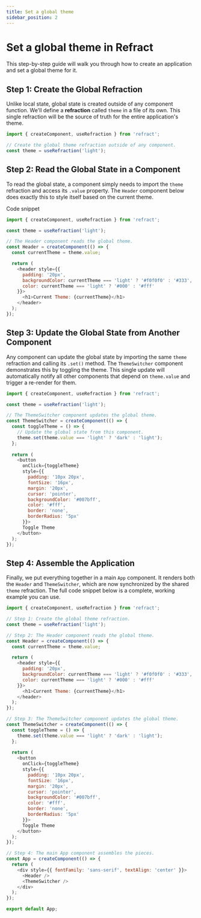 ```yaml
---
title: Set a global theme
sidebar_position: 2
---
```


# Set a global theme in Refract

This step-by-step guide will walk you through how to create an application and set a global theme for it.

## Step 1: Create the Global Refraction

Unlike local state, global state is created outside of any component function. We'll define a **refraction** called `theme` in a file of its own. This single refraction will be the source of truth for the entire application's theme.

```js
import { createComponent, useRefraction } from 'refract';

// Create the global theme refraction outside of any component.
const theme = useRefraction('light');
```

## Step 2: Read the Global State in a Component

To read the global state, a component simply needs to import the `theme` refraction and access its `.value` property. The `Header` component below does exactly this to style itself based on the current theme.

Code snippet
```js
import { createComponent, useRefraction } from 'refract';

const theme = useRefraction('light');

// The Header component reads the global theme.
const Header = createComponent(() => {
  const currentTheme = theme.value;

  return (
    <header style={{ 
      padding: '20px', 
      backgroundColor: currentTheme === 'light' ? '#f0f0f0' : '#333',
      color: currentTheme === 'light' ? '#000' : '#fff'
    }}>
      <h1>Current Theme: {currentTheme}</h1>
    </header>
  );
});
```

## Step 3: Update the Global State from Another Component

Any component can update the global state by importing the same `theme` refraction and calling its `.set()` method. The `ThemeSwitcher` component demonstrates this by toggling the theme. This single update will automatically notify all other components that depend on `theme.value` and trigger a re-render for them.

```js
import { createComponent, useRefraction } from 'refract';

const theme = useRefraction('light');

// The ThemeSwitcher component updates the global theme.
const ThemeSwitcher = createComponent(() => {
  const toggleTheme = () => {
    // Update the global state from this component.
    theme.set(theme.value === 'light' ? 'dark' : 'light');
  };
  
  return (
    <button 
      onClick={toggleTheme} 
      style={{
        padding: '10px 20px', 
        fontSize: '16px',
        margin: '20px',
        cursor: 'pointer',
        backgroundColor: '#007bff',
        color: '#fff',
        border: 'none',
        borderRadius: '5px'
      }}>
      Toggle Theme
    </button>
  );
});
```


## Step 4: Assemble the Application

Finally, we put everything together in a main `App` component. It renders both the `Header` and `ThemeSwitcher`, which are now synchronized by the shared `theme` refraction. The full code snippet below is a complete, working example you can use.

```js
import { createComponent, useRefraction } from 'refract';

// Step 1: Create the global theme refraction.
const theme = useRefraction('light');

// Step 2: The Header component reads the global theme.
const Header = createComponent(() => {
  const currentTheme = theme.value;

  return (
    <header style={{ 
      padding: '20px', 
      backgroundColor: currentTheme === 'light' ? '#f0f0f0' : '#333',
      color: currentTheme === 'light' ? '#000' : '#fff'
    }}>
      <h1>Current Theme: {currentTheme}</h1>
    </header>
  );
});

// Step 3: The ThemeSwitcher component updates the global theme.
const ThemeSwitcher = createComponent(() => {
  const toggleTheme = () => {
    theme.set(theme.value === 'light' ? 'dark' : 'light');
  };
  
  return (
    <button 
      onClick={toggleTheme} 
      style={{
        padding: '10px 20px', 
        fontSize: '16px',
        margin: '20px',
        cursor: 'pointer',
        backgroundColor: '#007bff',
        color: '#fff',
        border: 'none',
        borderRadius: '5px'
      }}>
      Toggle Theme
    </button>
  );
});

// Step 4: The main App component assembles the pieces.
const App = createComponent(() => {
  return (
    <div style={{ fontFamily: 'sans-serif', textAlign: 'center' }}>
      <Header />
      <ThemeSwitcher />
    </div>
  );
});

export default App;

```
